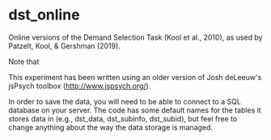 # dst_online

Online versions of the Demand Selection Task (Kool et al., 2010), as used by Patzelt, Kool, & Gershman (2019).

Note that

This experiment has been written using an older version of Josh deLeeuw's jsPsych toolbox (http://www.jspsych.org/).

In order to save the data, you will need to be able to connect to a SQL database on your server. The code has some default names for the tables it stores data in (e.g., dst_data, dst_subinfo, dst_subid), but feel free to change anything about the way the data storage is managed.
